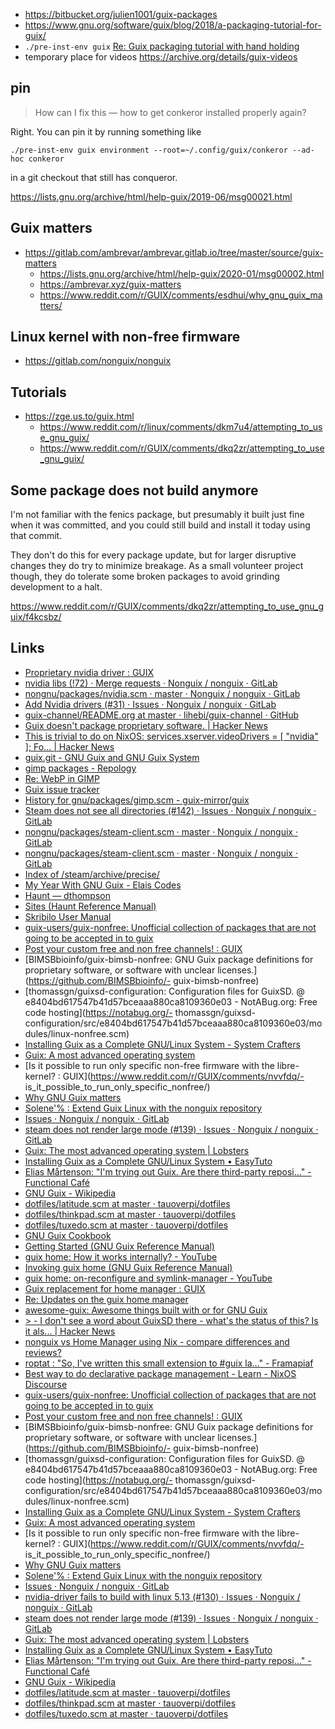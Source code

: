 - https://bitbucket.org/julien1001/guix-packages
- https://www.gnu.org/software/guix/blog/2018/a-packaging-tutorial-for-guix/
- `./pre-inst-env guix` [Re: Guix packaging tutorial with hand holding](https://lists.gnu.org/archive/html/help-guix/2019-05/msg00496.html)
- temporary place for videos https://archive.org/details/guix-videos

## pin

> How can I fix this — how to get conkeror installed properly again?

Right. You can pin it by running something like

`./pre-inst-env guix environment --root=~/.config/guix/conkeror --ad-hoc conkeror`

in a git checkout that still has conqueror.

https://lists.gnu.org/archive/html/help-guix/2019-06/msg00021.html

## Guix matters

- https://gitlab.com/ambrevar/ambrevar.gitlab.io/tree/master/source/guix-matters
  - https://lists.gnu.org/archive/html/help-guix/2020-01/msg00002.html
  - https://ambrevar.xyz/guix-matters
  - https://www.reddit.com/r/GUIX/comments/esdhui/why_gnu_guix_matters/

## Linux kernel with non-free firmware

- https://gitlab.com/nonguix/nonguix

## Tutorials

- https://zge.us.to/guix.html
  - https://www.reddit.com/r/linux/comments/dkm7u4/attempting_to_use_gnu_guix/
  - https://www.reddit.com/r/GUIX/comments/dkq2zr/attempting_to_use_gnu_guix/

## Some package does not build anymore

I'm not familiar with the fenics package, but presumably it built just fine when it was committed, and you could still build and install it today using that commit.

They don't do this for every package update, but for larger disruptive changes they do try to minimize breakage. As a small volunteer project though, they do tolerate some broken packages to avoid grinding development to a halt.

https://www.reddit.com/r/GUIX/comments/dkq2zr/attempting_to_use_gnu_guix/f4kcsbz/

## Links

- [Proprietary nvidia driver : GUIX](https://www.reddit.com/r/GUIX/comments/lhpg87/proprietary_nvidia_driver/)
- [nvidia libs (!72) · Merge requests · Nonguix / nonguix · GitLab](https://gitlab.com/nonguix/nonguix/-/merge_requests/72)
- [nongnu/packages/nvidia.scm · master · Nonguix / nonguix · GitLab](https://gitlab.com/nonguix/nonguix/-/blob/master/nongnu/packages/nvidia.scm)
- [Add Nvidia drivers (#31) · Issues · Nonguix / nonguix · GitLab](https://gitlab.com/nonguix/nonguix/-/issues/31)
- [guix-channel/README.org at master · lihebi/guix-channel · GitHub](https://github.com/lihebi/guix-channel/blob/master/README.org)
- [Guix doesn't package proprietary software. | Hacker News](https://news.ycombinator.com/item?id=19807442)
- [This is trivial to do on NixOS: services.xserver.videoDrivers = \[ &quot;nvidia&quot; \]; Fo... | Hacker News](https://news.ycombinator.com/item?id=19809419)
- [guix.git - GNU Guix and GNU Guix System](https://git.savannah.gnu.org/cgit/guix.git/commit/gnu/packages/gimp.scm?id=0cb4ef1c7f8b2f14f1dfa588949fb16b918731c5)
- [gimp packages - Repology](https://repology.org/project/gimp/packages)
- [Re: WebP in GIMP](https://lists.gnu.org/archive/html/help-guix/2020-02/msg00004.html)
- [Guix issue tracker](https://issues.guix.gnu.org/search?query=gtk+is%3Aopen)
- [History for gnu/packages/gimp.scm - guix-mirror/guix](https://github.com/guix-mirror/guix/commits/0cb4ef1c7f8b2f14f1dfa588949fb16b918731c5/gnu/packages/gimp.scm)
- [Steam does not see all directories (#142) · Issues · Nonguix / nonguix · GitLab](https://gitlab.com/nonguix/nonguix/-/issues/142)
- [nongnu/packages/steam-client.scm · master · Nonguix / nonguix · GitLab](https://gitlab.com/nonguix/nonguix/-/blob/master/nongnu/packages/steam-client.scm)
- [nongnu/packages/steam-client.scm · master · Nonguix / nonguix · GitLab](https://gitlab.com/nonguix/nonguix/-/blob/master/nongnu/packages/steam-client.scm)
- [Index of /steam/archive/precise/](http://repo.steampowered.com/steam/archive/precise/)
- [My Year With GNU Guix - Elais Codes](https://elais.codes/my-year-with-gnu-guix.html)
- [Haunt — dthompson](https://dthompson.us/projects/haunt.html)
- [Sites (Haunt Reference Manual)](https://dthompson.us/manuals/haunt/Sites.html#Sites)
- [Skribilo User Manual](http://www.nongnu.org/skribilo/doc/user-3.html#skribe-syntax)
- [guix-users/guix-nonfree: Unofficial collection of packages that are not going to be accepted in to guix](https://github.com/guix-users/guix-nonfree)
- [Post your custom free and non free channels! : GUIX](https://www.reddit.com/r/GUIX/comments/d22ve3/post_your_custom_free_and_non_free_channels/)
- [BIMSBbioinfo/guix-bimsb-nonfree: GNU Guix package definitions for proprietary software, or software with unclear licenses.](https://github.com/BIMSBbioinfo/- guix-bimsb-nonfree)
- [thomassgn/guixsd-configuration: Configuration files for GuixSD. @ e8404bd617547b41d57bceaaa880ca8109360e03 - NotABug.org: Free code hosting](https://notabug.org/- thomassgn/guixsd-configuration/src/e8404bd617547b41d57bceaaa880ca8109360e03/modules/linux-nonfree.scm)
- [Installing Guix as a Complete GNU/Linux System - System Crafters](https://systemcrafters.cc/craft-your-system-with-guix/full-system-install/)
- [Guix: A most advanced operating system](https://ambrevar.xyz/guix-advance/)
- [Is it possible to run only specific non-free firmware with the libre-kernel? : GUIX](https://www.reddit.com/r/GUIX/comments/nvvfdq/- is_it_possible_to_run_only_specific_nonfree/)
- [Why GNU Guix matters](https://ambrevar.xyz/guix-matters/index.html)
- [Solene'% : Extend Guix Linux with the nonguix repository](https://dataswamp.org/~solene/2021-05-27-guix-non-free.html)
- [Issues · Nonguix / nonguix · GitLab](https://gitlab.com/nonguix/nonguix/-/issues)
- [steam does not render large mode (#139) · Issues · Nonguix / nonguix · GitLab](https://gitlab.com/nonguix/nonguix/-/issues/139)
- [Guix: The most advanced operating system | Lobsters](https://lobste.rs/s/dsqbcn/guix_most_advanced_operating_system)
- [Installing Guix as a Complete GNU/Linux System • EasyTuto](https://easytuto.net/installing-guix-as-a-complete-gnu-linux-system/)
- [Elias Mårtenson: &quot;I'm trying out Guix. Are there third-party reposi…&quot; - Functional Café](https://functional.cafe/@loke/101880283824975257)
- [GNU Guix - Wikipedia](https://en.m.wikipedia.org/wiki/GNU_Guix)
- [dotfiles/latitude.scm at master · tauoverpi/dotfiles](https://github.com/tauoverpi/dotfiles/blob/master/latitude.scm)
- [dotfiles/thinkpad.scm at master · tauoverpi/dotfiles](https://github.com/tauoverpi/dotfiles/blob/master/thinkpad.scm)
- [dotfiles/tuxedo.scm at master · tauoverpi/dotfiles](https://github.com/tauoverpi/dotfiles/blob/master/tuxedo.scm)
- [GNU Guix Cookbook](https://guix.gnu.org/en/cookbook/en/guix-cookbook.html)
- [Getting Started (GNU Guix Reference Manual)](https://guix.gnu.org/manual/en/html_node/Getting-Started.html)
- [guix home: How it works internally? - YouTube](https://www.youtube.com/watch?v=t3zRzQnarUI)
- [Invoking guix home (GNU Guix Reference Manual)](https://guix-home.trop.in/Invoking-guix-home.html)
- [guix home: on-reconfigure and symlink-manager - YouTube](https://www.youtube.com/watch?v=ZRQtCvo8MoM)
- [Guix replacement for home manager : GUIX](https://www.reddit.com/r/GUIX/comments/ojl86n/guix_replacement_for_home_manager/)
- [Re: Updates on the guix home manager](https://lists.gnu.org/archive/html/guix-devel/2019-09/msg00218.html)
- [awesome-guix: Awesome things built with or for GNU Guix](https://sr.ht/~lle-bout/awesome-guix/)
- [&gt; - I don't see a word about GuixSD there - what's the status of this? Is it als... | Hacker News](https://news.ycombinator.com/item?id=19811015)
- [nonguix vs Home Manager using Nix - compare differences and reviews?](https://www.libhunt.com/compare-nonguix-vs-home-manager)
- [roptat : &quot;So, I've written this small extension to #guix la…&quot; - Framapiaf](https://framapiaf.org/@roptat/102338659868214361)
- [Best way to do declarative package management - Learn - NixOS Discourse](https://discourse.nixos.org/t/best-way-to-do-declarative-package-management/7920)
- [guix-users/guix-nonfree: Unofficial collection of packages that are not going to be accepted in to guix](https://github.com/guix-users/guix-nonfree)
- [Post your custom free and non free channels! : GUIX](https://www.reddit.com/r/GUIX/comments/d22ve3/post_your_custom_free_and_non_free_channels/)
- [BIMSBbioinfo/guix-bimsb-nonfree: GNU Guix package definitions for proprietary software, or software with unclear licenses.](https://github.com/BIMSBbioinfo/- guix-bimsb-nonfree)
- [thomassgn/guixsd-configuration: Configuration files for GuixSD. @ e8404bd617547b41d57bceaaa880ca8109360e03 - NotABug.org: Free code hosting](https://notabug.org/- thomassgn/guixsd-configuration/src/e8404bd617547b41d57bceaaa880ca8109360e03/modules/linux-nonfree.scm)
- [Installing Guix as a Complete GNU/Linux System - System Crafters](https://systemcrafters.cc/craft-your-system-with-guix/full-system-install/)
- [Guix: A most advanced operating system](https://ambrevar.xyz/guix-advance/)
- [Is it possible to run only specific non-free firmware with the libre-kernel? : GUIX](https://www.reddit.com/r/GUIX/comments/nvvfdq/- is_it_possible_to_run_only_specific_nonfree/)
- [Why GNU Guix matters](https://ambrevar.xyz/guix-matters/index.html)
- [Solene'% : Extend Guix Linux with the nonguix repository](https://dataswamp.org/~solene/2021-05-27-guix-non-free.html)
- [Issues · Nonguix / nonguix · GitLab](https://gitlab.com/nonguix/nonguix/-/issues)
- [nvidia-driver fails to build with linux 5.13 (#130) · Issues · Nonguix / nonguix · GitLab](https://gitlab.com/nonguix/nonguix/-/issues/130)
- [steam does not render large mode (#139) · Issues · Nonguix / nonguix · GitLab](https://gitlab.com/nonguix/nonguix/-/issues/139)
- [Guix: The most advanced operating system | Lobsters](https://lobste.rs/s/dsqbcn/guix_most_advanced_operating_system)
- [Installing Guix as a Complete GNU/Linux System • EasyTuto](https://easytuto.net/installing-guix-as-a-complete-gnu-linux-system/)
- [Elias Mårtenson: &quot;I'm trying out Guix. Are there third-party reposi…&quot; - Functional Café](https://functional.cafe/@loke/101880283824975257)
- [GNU Guix - Wikipedia](https://en.m.wikipedia.org/wiki/GNU_Guix)
- [dotfiles/latitude.scm at master · tauoverpi/dotfiles](https://github.com/tauoverpi/dotfiles/blob/master/latitude.scm)
- [dotfiles/thinkpad.scm at master · tauoverpi/dotfiles](https://github.com/tauoverpi/dotfiles/blob/master/thinkpad.scm)
- [dotfiles/tuxedo.scm at master · tauoverpi/dotfiles](https://github.com/tauoverpi/dotfiles/blob/master/tuxedo.scm)
